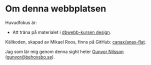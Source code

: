 Om denna webbplatsen
==============================================

Huvudfokus är:

* Att träna på materialet i [dbwebb-kursen design](http://dbwebb.se/design).

Källkoden, skapad av Mikael Roos, finns på GitHub: [canax/anax-flat](git@github.com:canax/anax-flat.git).

Jag som lär mig genom denna sight heter [Gunvor Nilsson](http://localhost:8888/dbw/design/me/anax-flat/htdocs/index.php) (gunvor@behovsbo.se).
